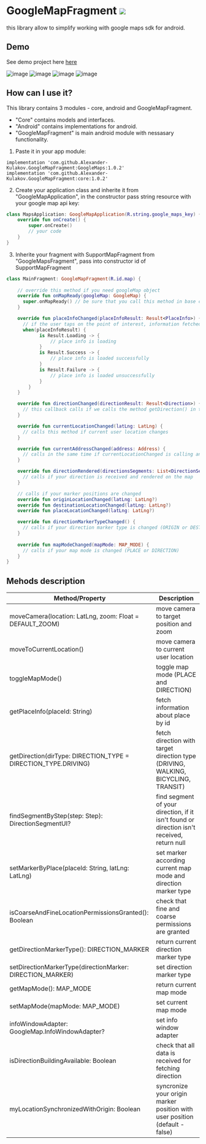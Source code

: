 # GoogleMapFragment [![](https://jitpack.io/v/Alexander-Kulakov/GoogleMapFragment.svg)](https://jitpack.io/#Alexander-Kulakov/GoogleMapFragment)
this library allow to simplify working with google maps sdk for android.

## Demo
See demo project here [here](https://src.vironit.com/a.kulakov/maps)

![image](https://user-images.githubusercontent.com/90984417/135409254-f5987ed9-831e-4803-bf35-6e05473966ae.png)
![image](https://user-images.githubusercontent.com/90984417/135409328-9d643878-694e-44c0-8ee4-ac782c90b99d.png)
![image](https://user-images.githubusercontent.com/90984417/135409392-c9f6ebd8-9b54-4624-997b-3d2d1857ce09.png)
![image](https://user-images.githubusercontent.com/90984417/135409469-eea620f5-557e-4580-8e34-b0a375f5f44e.png)


## How can I use it?
This library contains 3 modules - core, android and GoogleMapFragment. 
* "Core" contains models and interfaces. 
* "Android" contains implementations for android. 
* "GoogleMapFragment" is main android module with nessasary functionality.
1. Paste it in your app module:
```
implementation 'com.github.Alexander-Kulakov.GoogleMapFragment:GoogleMaps:1.0.2'
implementation 'com.github.Alexander-Kulakov.GoogleMapFragment:core:1.0.2'
```

2. Create your application class and inherite it from "GoogleMapApplication", in the constructor pass string resource with your google map api key:
```kotlin
class MapsApplication: GoogleMapApplication(R.string.google_maps_key) {
    override fun onCreate() {
        super.onCreate()
        // your code
    }
}
```

3. Inherite your fragment with SupportMapFragment from "GoogleMapsFragment", pass into constructor id of SupportMapFragment
```kotlin
class MainFragment: GoogleMapFragment(R.id.map) {
   
    // override this method if you need googleMap object
    override fun onMapReady(googleMap: GoogleMap) {
      super.onMapReady() // be sure that you call this method in base class because there library requests permissions and subscribes to data changes
    }

    override fun placeInfoChanged(placeInfoResult: Result<PlaceInfo>) {
      // if the user taps on the point of interest, information fetched automatically about it. You can trigger fetching place info calling "" 
      when(placeInfoResult) {
            is Result.Loading -> {
                // place info is loading
            }
            is Result.Success -> {
                // place info is loaded successfully
            }
            is Result.Failure -> {
                // place info is loaded unsuccessfully
            }
        }
    }

    override fun directionChanged(directionResult: Result<Direction>) {
      // this callback calls if we calls the method getDirection() in the base class
    }

    override fun currentLocationChanged(latLng: LatLng) {
      // calls this method if current user location changes
    }

    override fun currentAddressChanged(address: Address) {
      // calls in the same time if currentLocationChanged is calling and pass current user address
    }

    override fun directionRendered(directionsSegments: List<DirectionSegmentUI>) {
      // calls if your direction is received and rendered on the map
    }

    // calls if your marker positions are changed
    override fun originLocationChanged(latLng: LatLng?)
    override fun destinationLocationChanged(latLng: LatLng?)
    override fun placeLocationChanged(latLng: LatLng?)

    override fun directionMarkerTypeChanged() {
      // calls if your direction marker type is changed (ORIGIN or DESTINATION)
    }
    
    override fun mapModeChanged(mapMode: MAP_MODE) {
      // calls if your map mode is changed (PLACE or DIRECTION)
    }
}
```
## Mehods description
Method/Property | Description
------------ | -------------
moveCamera(location: LatLng, zoom: Float = DEFAULT_ZOOM) | move camera to target position and zoom
moveToCurrentLocation() | move camera to current user location
toggleMapMode() | toggle map mode (PLACE and DIRECTION)
getPlaceInfo(placeId: String) | fetch information about place by id
getDirection(dirType: DIRECTION_TYPE = DIRECTION_TYPE.DRIVING) | fetch direction with target direction type (DRIVING, WALKING, BICYCLING, TRANSIT)
findSegmentByStep(step: Step): DirectionSegmentUI? | find segment of your direction, if it isn't found or direction isn't received, return null
setMarkerByPlace(placeId: String, latLng: LatLng) | set marker according current map mode and direction marker type
isCoarseAndFineLocationPermissionsGranted(): Boolean | check that fine and coarse permissions are granted
getDirectionMarkerType(): DIRECTION_MARKER | return current direction marker type
setDirectionMarkerType(directionMarker: DIRECTION_MARKER) | set direction marker type
getMapMode(): MAP_MODE | return current map mode
setMapMode(mapMode: MAP_MODE) | set current map mode
infoWindowAdapter: GoogleMap.InfoWindowAdapter? | set info window adapter
isDirectionBuildingAvailable: Boolean | check that all data is received for fetching direction
myLocationSynchronizedWithOrigin: Boolean | syncronize your origin marker position with user position (default - false)
